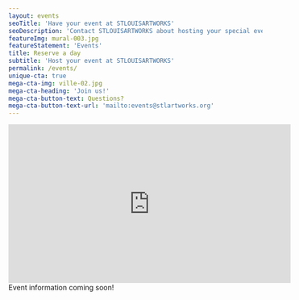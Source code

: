 ```yaml
---
layout: events
seoTitle: 'Have your event at STLOUISARTWORKS'
seoDescription: 'Contact STLOUISARTWORKS about hosting your special event'
featureImg: mural-003.jpg
featureStatement: 'Events'
title: Reserve a day
subtitle: 'Host your event at STLOUISARTWORKS'
permalink: /events/
unique-cta: true
mega-cta-img: ville-02.jpg
mega-cta-heading: 'Join us!'
mega-cta-button-text: Questions?
mega-cta-button-text-url: 'mailto:events@stlartworks.org'
---
```

<iframe width="560" height="315" src="https://www.youtube.com/embed/aHOn6-I_PAk" frameborder="0" allowfullscreen></iframe>
Event information coming soon!

